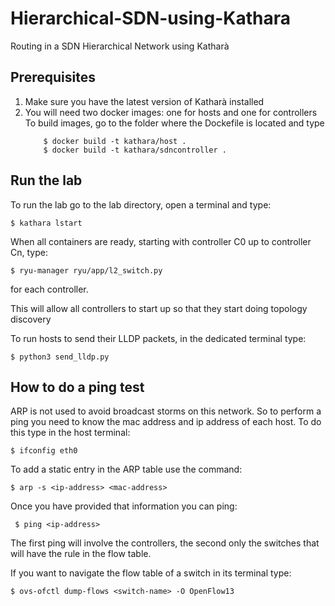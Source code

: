 # Hierarchical-SDN-using-Kathara
Routing in a SDN Hierarchical Network using Katharà

## Prerequisites
1) Make sure you have the latest version of Katharà installed
2) You will need two docker images: one for hosts and one for controllers \
   To build images, go to the folder where the Dockefile is located and type
    ```
        $ docker build -t kathara/host .
        $ docker build -t kathara/sdncontroller .
    ```

## Run the lab
To run the lab go to the lab directory, open a terminal and type:
```
$ kathara lstart
```

When all containers are ready, starting with controller C0 up to controller Cn, type: 
```
$ ryu-manager ryu/app/l2_switch.py 
```
for each controller.

This will allow all controllers to start up so that they start doing topology discovery

To run hosts to send their LLDP packets, in the dedicated terminal type:
```
$ python3 send_lldp.py
```

## How to do a ping test
ARP is not used to avoid broadcast storms on this network.
So to perform a ping you need to know the mac address and ip address of each host. 
To do this type in the host terminal:
```
$ ifconfig eth0
```
To add a static entry in the ARP table use the command:
```
$ arp -s <ip-address> <mac-address>
```
Once you have provided that information you can ping: 
```
 $ ping <ip-address>
 ```

The first ping will involve the controllers, 
the second only the switches that will have the rule in the flow table.

If you want to navigate the flow table of a switch in its terminal type:
```
$ ovs-ofctl dump-flows <switch-name> -O OpenFlow13
```
